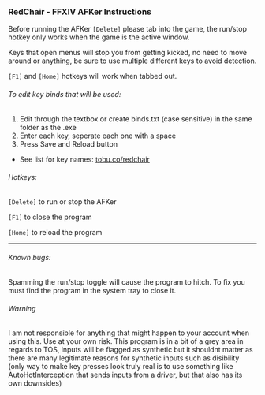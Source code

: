 ### RedChair - FFXIV AFKer Instructions

Before running the AFKer `[Delete]` please tab into the game,
the run/stop hotkey only works when the game is the active window.


Keys that open menus will stop you from getting kicked,
no need to move around or anything, be sure to use multiple 
different keys to avoid detection.

`[F1]` and `[Home]` hotkeys will work when tabbed out.

###### To edit key binds that will be used:
1. Edit through the textbox or create binds.txt (case sensitive) 
   in the same folder as the .exe
2. Enter each key, seperate each one with a space
3. Press Save and Reload button

- See list for key names: [tobu.co/redchair](https://tobu.co/redchair)

###### Hotkeys:
`[Delete]` to run or stop the AFKer

`[F1]` to close the program

`[Home]` to reload the program


----------------------------------------------------------


###### Known bugs:
Spamming the run/stop toggle will cause the program to hitch.
To fix you must find the program in the system tray to close it.



###### Warning
I am not responsible for anything that might happen to your account when using this. Use at your own risk. This program is in a bit of a grey area in regards to TOS, inputs will be flagged as synthetic but it shouldnt matter as there are many legitimate reasons for synthetic inputs such as disibility (only way to make key presses look truly real is to use something like AutoHotInterception that sends inputs from a driver, but that also has its own downsides)
